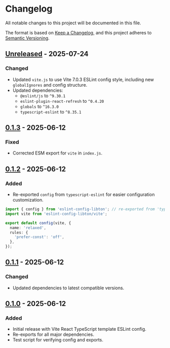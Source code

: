 # Changelog

All notable changes to this project will be documented in this file.

The format is based on [Keep a Changelog](https://keepachangelog.com/en/1.1.0/),
and this project adheres to [Semantic Versioning](https://semver.org/spec/v2.0.0.html).

<!-- next-header -->

## [Unreleased] - 2025-07-24

### Changed

- Updated `vite.js` to use Vite 7.0.3 ESLint config style, including new `globalIgnores` and config structure.
- Updated dependencies:
  - `@eslint/js` to `^9.30.1`
  - `eslint-plugin-react-refresh` to `^0.4.20`
  - `globals` to `^16.3.0`
  - `typescript-eslint` to `^8.35.1`

## [0.1.3] - 2025-06-12

### Fixed

- Corrected ESM export for `vite` in `index.js`.

## [0.1.2] - 2025-06-12

### Added

- Re-exported `config` from `typescript-eslint` for easier configuration customization.

```ts
import { config } from 'eslint-config-libton'; // re-exported from 'typescript-eslint'
import vite from 'eslint-config-libton/vite';

export default config(vite, {
  name: 'relaxed',
  rules: {
    'prefer-const': 'off',
  },
});
```

## [0.1.1] - 2025-06-12

### Changed

- Updated dependencies to latest compatible versions.

## [0.1.0] - 2025-06-12

### Added

- Initial release with Vite React TypeScript template ESLint config.
- Re-exports for all major dependencies.
- Test script for verifying config and exports.

<!-- next-url -->

[Unreleased]: https://github.com/libton-project/eslint-config-libton/compare/v0.1.3...HEAD
[0.1.3]: https://github.com/libton-project/eslint-config-libton/compare/v0.1.2...v0.1.3
[0.1.2]: https://github.com/libton-project/eslint-config-libton/compare/v0.1.1...v0.1.2
[0.1.1]: https://github.com/libton-project/eslint-config-libton/compare/v0.1.0...v0.1.1
[0.1.0]: https://github.com/libton-project/eslint-config-libton/releases/tag/v0.1.0
